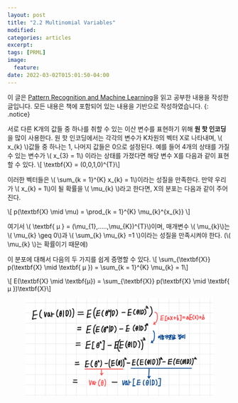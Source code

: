 ```yaml
---
layout: post
title: "2.2 Multinomial Variables"
modified:
categories: articles
excerpt:
tags: [PRML]
image:
  feature:
date: 2022-03-02T015:01:50-04:00
---
```


이 글은 [Pattern Recognition and Machine Learning](https://www.microsoft.com/en-us/research/uploads/prod/2006/01/Bishop-Pattern-Recognition-and-Machine-Learning-2006.pdf)을 읽고 공부한 내용을 작성한 글입니다. 
모든 내용은 책에 포함되어 있는 내용을 기반으로 작성하였습니다.
{: .notice}

서로 다른 K개의 값들 중 하나를 취할 수 있는 이산 변수를 표현하기 위해 <b>원 핫 인코딩</b>을 많이 사용한다.
원 핫 인코딩에서는 각각의 변수가 K차원의 벡터 X로 나타내며, \\( x_{k} \\)값들 중 하나는 1, 나머지 값들은 0으로 설정된다. 예를 들어 4개의 상태를 가질 수 있는 변수가 \\( x_{3} = 1\\) 이라는 상태를 가졌다면 해당 변수 X를 다음과 같이 표현할 수 있다.
\\[ \textbf{X} = (0,0,1,0)^{T}\\]

이러한 벡터들은 \\( \sum_{k = 1}^{K} x_{k} = 1\\)이라는 성질을 만족한다. 만약 우리가 \\( x_{k} = 1\\)이 될 확률을 \\( \mu_{k} \\)라고 한다면, X의 분포는 다음과 같이 주어진다.

\\[ p(\textbf{X} \mid \mu) = \prod_{k = 1}^{K} \mu_{k}^{x_{k}}  \\]

여기서 \\( \textbf{ μ } = (\mu_{1},.....,\mu_{K})^{T}\\)이며, 매개변수 \\( \mu_{k}\\)는 \\( \mu_{k} \geq 0\\)과 \\( \sum_{k} \mu_{k} =1 \\)이라는 성질을 만족시켜야 한다. (\\( \mu_{k} \\)는 확률이기 때문에)

이 분포에 대해서 다음의 두 가지를 쉽게 증명할 수 있다.
\\[ \sum_{\textbf{X}} p(\textbf{X} \mid \textbf{ μ }) = \sum_{k = 1}^{K} \mu_{k} = 1\\]

\\[ E(\textbf{X} \mid \textbf{μ}) = \sum_{\textbf{X}} p(\textbf{X} \mid \textbf{ μ })\textbf{X}\\]




<figure>
    <a href="/PRML/20.jpeg" alt="image"><img src="/PRML/20.jpeg" alt="image"></a>
</figure>



